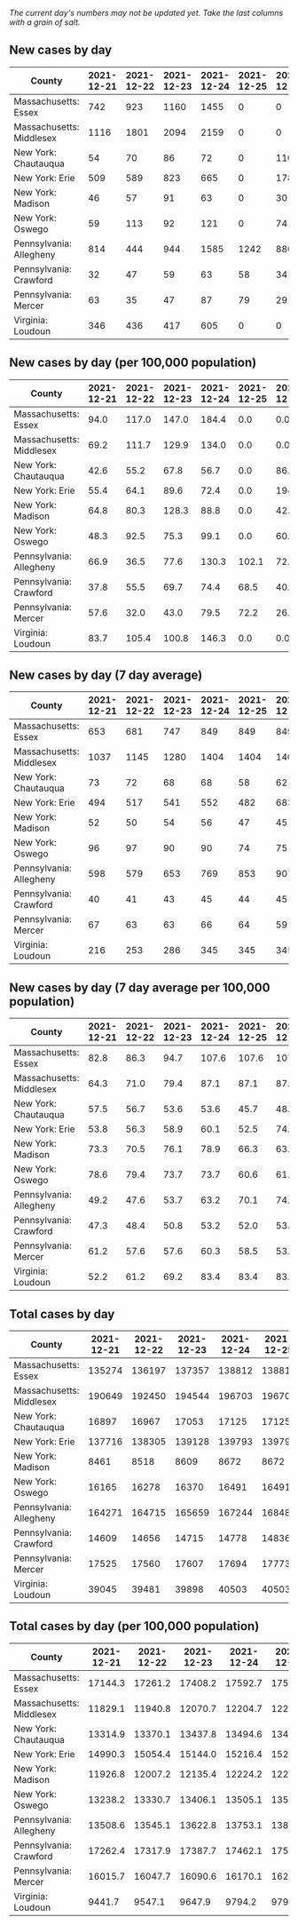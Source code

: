 _The current day's numbers may not be updated yet. Take the last columns with a grain of salt._
## New cases by day

| County | 2021-12-21 | 2021-12-22 | 2021-12-23 | 2021-12-24 | 2021-12-25 | 2021-12-26 | 2021-12-27 |
| --- | --- | --- | --- | --- | --- | --- | --- |
| Massachusetts: Essex | 742 | 923 | 1160 | 1455 | 0 | 0 | 1569 |
| Massachusetts: Middlesex | 1116 | 1801 | 2094 | 2159 | 0 | 0 | 2568 |
| New York: Chautauqua | 54 | 70 | 86 | 72 | 0 | 110 | 48 |
| New York: Erie | 509 | 589 | 823 | 665 | 0 | 1785 | 489 |
| New York: Madison | 46 | 57 | 91 | 63 | 0 | 30 | 1 |
| New York: Oswego | 59 | 113 | 92 | 121 | 0 | 74 | 28 |
| Pennsylvania: Allegheny | 814 | 444 | 944 | 1585 | 1242 | 886 | 409 |
| Pennsylvania: Crawford | 32 | 47 | 59 | 63 | 58 | 34 | 12 |
| Pennsylvania: Mercer | 63 | 35 | 47 | 87 | 79 | 29 | 40 |
| Virginia: Loudoun | 346 | 436 | 417 | 605 | 0 | 0 | 1062 |

## New cases by day (per 100,000 population)

| County | 2021-12-21 | 2021-12-22 | 2021-12-23 | 2021-12-24 | 2021-12-25 | 2021-12-26 | 2021-12-27 |
| --- | --- | --- | --- | --- | --- | --- | --- |
| Massachusetts: Essex | 94.0 | 117.0 | 147.0 | 184.4 | 0.0 | 0.0 | 198.9 |
| Massachusetts: Middlesex | 69.2 | 111.7 | 129.9 | 134.0 | 0.0 | 0.0 | 159.3 |
| New York: Chautauqua | 42.6 | 55.2 | 67.8 | 56.7 | 0.0 | 86.7 | 37.8 |
| New York: Erie | 55.4 | 64.1 | 89.6 | 72.4 | 0.0 | 194.3 | 53.2 |
| New York: Madison | 64.8 | 80.3 | 128.3 | 88.8 | 0.0 | 42.3 | 1.4 |
| New York: Oswego | 48.3 | 92.5 | 75.3 | 99.1 | 0.0 | 60.6 | 22.9 |
| Pennsylvania: Allegheny | 66.9 | 36.5 | 77.6 | 130.3 | 102.1 | 72.9 | 33.6 |
| Pennsylvania: Crawford | 37.8 | 55.5 | 69.7 | 74.4 | 68.5 | 40.2 | 14.2 |
| Pennsylvania: Mercer | 57.6 | 32.0 | 43.0 | 79.5 | 72.2 | 26.5 | 36.6 |
| Virginia: Loudoun | 83.7 | 105.4 | 100.8 | 146.3 | 0.0 | 0.0 | 256.8 |

## New cases by day (7 day average)

| County | 2021-12-21 | 2021-12-22 | 2021-12-23 | 2021-12-24 | 2021-12-25 | 2021-12-26 | 2021-12-27 |
| --- | --- | --- | --- | --- | --- | --- | --- |
| Massachusetts: Essex | 653 | 681 | 747 | 849 | 849 | 849 | 836 |
| Massachusetts: Middlesex | 1037 | 1145 | 1280 | 1404 | 1404 | 1404 | 1391 |
| New York: Chautauqua | 73 | 72 | 68 | 68 | 58 | 62 | 63 |
| New York: Erie | 494 | 517 | 541 | 552 | 482 | 683 | 694 |
| New York: Madison | 52 | 50 | 54 | 56 | 47 | 45 | 41 |
| New York: Oswego | 96 | 97 | 90 | 90 | 74 | 75 | 70 |
| Pennsylvania: Allegheny | 598 | 579 | 653 | 769 | 853 | 907 | 903 |
| Pennsylvania: Crawford | 40 | 41 | 43 | 45 | 44 | 45 | 44 |
| Pennsylvania: Mercer | 67 | 63 | 63 | 66 | 64 | 59 | 54 |
| Virginia: Loudoun | 216 | 253 | 286 | 345 | 345 | 345 | 409 |

## New cases by day (7 day average per 100,000 population)

| County | 2021-12-21 | 2021-12-22 | 2021-12-23 | 2021-12-24 | 2021-12-25 | 2021-12-26 | 2021-12-27 |
| --- | --- | --- | --- | --- | --- | --- | --- |
| Massachusetts: Essex | 82.8 | 86.3 | 94.7 | 107.6 | 107.6 | 107.6 | 106.0 |
| Massachusetts: Middlesex | 64.3 | 71.0 | 79.4 | 87.1 | 87.1 | 87.1 | 86.3 |
| New York: Chautauqua | 57.5 | 56.7 | 53.6 | 53.6 | 45.7 | 48.9 | 49.6 |
| New York: Erie | 53.8 | 56.3 | 58.9 | 60.1 | 52.5 | 74.3 | 75.5 |
| New York: Madison | 73.3 | 70.5 | 76.1 | 78.9 | 66.3 | 63.4 | 57.8 |
| New York: Oswego | 78.6 | 79.4 | 73.7 | 73.7 | 60.6 | 61.4 | 57.3 |
| Pennsylvania: Allegheny | 49.2 | 47.6 | 53.7 | 63.2 | 70.1 | 74.6 | 74.3 |
| Pennsylvania: Crawford | 47.3 | 48.4 | 50.8 | 53.2 | 52.0 | 53.2 | 52.0 |
| Pennsylvania: Mercer | 61.2 | 57.6 | 57.6 | 60.3 | 58.5 | 53.9 | 49.3 |
| Virginia: Loudoun | 52.2 | 61.2 | 69.2 | 83.4 | 83.4 | 83.4 | 98.9 |

## Total cases by day

| County | 2021-12-21 | 2021-12-22 | 2021-12-23 | 2021-12-24 | 2021-12-25 | 2021-12-26 | 2021-12-27 |
| --- | --- | --- | --- | --- | --- | --- | --- |
| Massachusetts: Essex | 135274 | 136197 | 137357 | 138812 | 138812 | 138812 | 140381 |
| Massachusetts: Middlesex | 190649 | 192450 | 194544 | 196703 | 196703 | 196703 | 199271 |
| New York: Chautauqua | 16897 | 16967 | 17053 | 17125 | 17125 | 17235 | 17283 |
| New York: Erie | 137716 | 138305 | 139128 | 139793 | 139793 | 141578 | 142067 |
| New York: Madison | 8461 | 8518 | 8609 | 8672 | 8672 | 8702 | 8703 |
| New York: Oswego | 16165 | 16278 | 16370 | 16491 | 16491 | 16565 | 16593 |
| Pennsylvania: Allegheny | 164271 | 164715 | 165659 | 167244 | 168486 | 169372 | 169781 |
| Pennsylvania: Crawford | 14609 | 14656 | 14715 | 14778 | 14836 | 14870 | 14882 |
| Pennsylvania: Mercer | 17525 | 17560 | 17607 | 17694 | 17773 | 17802 | 17842 |
| Virginia: Loudoun | 39045 | 39481 | 39898 | 40503 | 40503 | 40503 | 41565 |

## Total cases by day (per 100,000 population)

| County | 2021-12-21 | 2021-12-22 | 2021-12-23 | 2021-12-24 | 2021-12-25 | 2021-12-26 | 2021-12-27 |
| --- | --- | --- | --- | --- | --- | --- | --- |
| Massachusetts: Essex | 17144.3 | 17261.2 | 17408.2 | 17592.7 | 17592.7 | 17592.7 | 17791.5 |
| Massachusetts: Middlesex | 11829.1 | 11940.8 | 12070.7 | 12204.7 | 12204.7 | 12204.7 | 12364.0 |
| New York: Chautauqua | 13314.9 | 13370.1 | 13437.8 | 13494.6 | 13494.6 | 13581.2 | 13619.1 |
| New York: Erie | 14990.3 | 15054.4 | 15144.0 | 15216.4 | 15216.4 | 15410.7 | 15463.9 |
| New York: Madison | 11926.8 | 12007.2 | 12135.4 | 12224.2 | 12224.2 | 12266.5 | 12267.9 |
| New York: Oswego | 13238.2 | 13330.7 | 13406.1 | 13505.1 | 13505.1 | 13565.7 | 13588.7 |
| Pennsylvania: Allegheny | 13508.6 | 13545.1 | 13622.8 | 13753.1 | 13855.2 | 13928.1 | 13961.7 |
| Pennsylvania: Crawford | 17262.4 | 17317.9 | 17387.7 | 17462.1 | 17530.6 | 17570.8 | 17585.0 |
| Pennsylvania: Mercer | 16015.7 | 16047.7 | 16090.6 | 16170.1 | 16242.3 | 16268.8 | 16305.4 |
| Virginia: Loudoun | 9441.7 | 9547.1 | 9647.9 | 9794.2 | 9794.2 | 9794.2 | 10051.0 |
